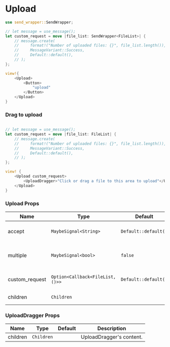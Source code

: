 # Upload

```rust demo
use send_wrapper::SendWrapper;

// let message = use_message();
let custom_request = move |file_list: SendWrapper<FileList>| {
    // message.create(
    //     format!("Number of uploaded files: {}", file_list.length()),
    //     MessageVariant::Success,
    //     Default::default(),
    // );
};

view!{
    <Upload>
        <Button>
            "upload"
        </Button>
    </Upload>
}
```

### Drag to upload

```rust demo

// let message = use_message();
let custom_request = move |file_list: FileList| {
    // message.create(
    //     format!("Number of uploaded files: {}", file_list.length()),
    //     MessageVariant::Success,
    //     Default::default(),
    // );
};

view! {
    <Upload custom_request>
        <UploadDragger>"Click or drag a file to this area to upload"</UploadDragger>
    </Upload>
}
```

### Upload Props

| Name           | Type                             | Default              | Description                          |
| -------------- | -------------------------------- | -------------------- | ------------------------------------ |
| accept         | `MaybeSignal<String>`            | `Default::default()` | The accept type of upload.           |
| multiple       | `MaybeSignal<bool>`              | `false`              | Allow multiple files to be selected. |
| custom_request | `Option<Callback<FileList, ()>>` | `Default::default()` | Customize upload request.            |
| children       | `Children`                       |                      | Upload's content.                    |

### UploadDragger Props

| Name     | Type       | Default | Description              |
| -------- | ---------- | ------- | ------------------------ |
| children | `Children` |         | UploadDragger's content. |
